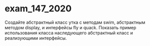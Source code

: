 # exam_147_2020
Создайте абстрактный класс утка с методам swim, абстрактным методом display, и интерфейсы fly и quack. Показать пример использования класса наследующего абстрактный класс и реализующими интерфейсы.